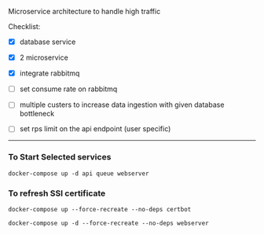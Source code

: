 Microservice architecture to handle high traffic

Checklist:

- [x] database service 
- [x] 2 microservice
- [x] integrate rabbitmq 
- [ ] set consume rate on rabbitmq
- [ ] multiple custers to increase data ingestion with given database bottleneck
- [ ] set rps limit on the api endpoint (user specific)



---



### To Start Selected services
```
docker-compose up -d api queue webserver
```

### To refresh SSl certificate
```
docker-compose up --force-recreate --no-deps certbot

docker-compose up -d --force-recreate --no-deps webserver

```